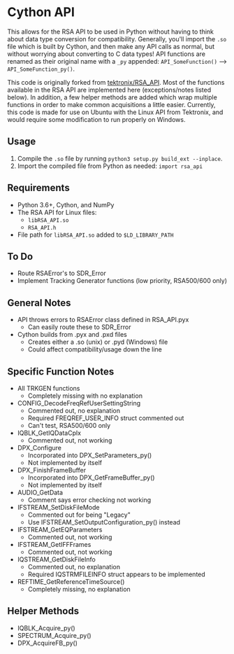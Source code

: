 Cython API
==========

This allows for the RSA API to be used in Python without having to think about data type conversion for compatibility. Generally, you'll import the `.so` file which is built by Cython, and then make any API calls as normal, but without worrying about converting to C data types! API functions are renamed as their original name with a `_py` appended: `API_SomeFunction()` --> `API_SomeFunction_py()`.

This code is originally forked from [tektronix/RSA_API](https://github.com/tektronix/RSA_API/tree/master/Python/Cython%20Version). Most of the functions available in the RSA API are implemented here (exceptions/notes listed below). In addition, a few helper methods are added which wrap multiple functions in order to make common acquisitions a little easier. Currently, this code is made for use on Ubuntu with the Linux API from Tektronix, and would require some modification to run properly on Windows.

Usage
-----
1. Compile the `.so` file by running `python3 setup.py build_ext --inplace`.
2. Import the compiled file from Python as needed: `import rsa_api`

Requirements
------------
- Python 3.6+, Cython, and NumPy
- The RSA API for Linux files:
	- `libRSA_API.so`
	- `RSA_API.h` 
- File path for `libRSA_API.so` added to `$LD_LIBRARY_PATH`

To Do
-----
- Route RSAError's to SDR_Error
- Implement Tracking Generator functions (low priority, RSA500/600 only)

General Notes
-------------
- API throws errors to RSAError class defined in RSA_API.pyx
	- Can easily route these to SDR_Error
- Cython builds from .pyx and .pxd files
	- Creates either a .so (unix) or .pyd (Windows) file
	- Could affect compatibility/usage down the line

Specific Function Notes
-----------------------
- All TRKGEN functions
	- Completely missing with no explanation
- CONFIG_DecodeFreqRefUserSettingString
	- Commented out, no explanation
	- Required FREQREF_USER_INFO struct commented out
	- Can't test, RSA500/600 only
- IQBLK_GetIQDataCplx
	- Commented out, not working
- DPX_Configure
	- Incorporated into DPX_SetParameters_py()
	- Not implemented by itself
- DPX_FinishFrameBuffer
	- Incorporated into DPX_GetFrameBuffer_py()
	- Not implemented by itself
- AUDIO_GetData
	- Comment says error checking not working
- IFSTREAM_SetDiskFileMode
	- Commented out for being "Legacy"
	- Use IFSTREAM_SetOutputConfiguration_py() instead
- IFSTREAM_GetEQParameters
	- Commented out, not working
- IFSTREAM_GetIFFFrames
	- Commented out, not working
- IQSTREAM_GetDiskFileInfo
	- Commented out, no explanation
	- Required IQSTRMFILEINFO struct appears to be implemented
- REFTIME_GetReferenceTimeSource()
	- Completely missing, no explanation

Helper Methods
--------------
- IQBLK_Acquire_py()
- SPECTRUM_Acquire_py()
- DPX_AcquireFB_py()